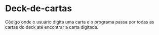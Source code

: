 # Deck-de-cartas

Código onde o usuário digita uma carta e o programa passa por todas as cartas do deck até encontrar a carta digitada.
